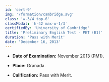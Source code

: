 ```yaml
---
id: 'cert-9'
img: '/formation/cambridge.svg'
class: 'w-3/4 top-6'
classModal: 'h-42 max-w-1/3'
certifiedBy: 'University of Cambridge'
title: 'Preliminary English Test - PET (B1)'
duration: 'Pass with Merit'
date: 'December 16, 2013'
---
```


- **Date of Examination:** November 2013 (PM1).

- **Place:** Granada.

- **Calification:** Pass with Merit.
